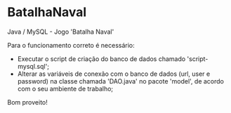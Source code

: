 # BatalhaNaval
Java / MySQL - Jogo 'Batalha Naval'

Para o funcionamento correto é necessário:
+ Executar o script de criação do banco de dados chamado 'script-mysql.sql';
+ Alterar as variáveis de conexão com o banco de dados (url, user e password) na classe chamada 'DAO.java' no pacote 'model', de acordo com o seu ambiente de trabalho;

Bom proveito!
